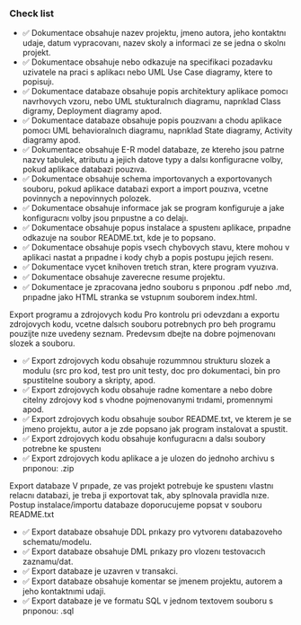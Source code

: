 ### Check list
- ✅ Dokumentace obsahuje nazev projektu, jmeno autora, jeho kontaktnı udaje, datum vypracovanı, nazev skoly a
informaci ze se jedna o skolnı projekt.
- ✅ Dokumentace obsahuje nebo odkazuje na specifikaci pozadavku uzivatele na praci s aplikacı nebo UML Use Case
diagramy, ktere to popisujı.
- ✅ Dokumentace databaze obsahuje popis architektury aplikace pomocı navrhovych vzoru, nebo UML stukturalnıch
diagramu, naprıklad Class digramy, Deployment diagramy apod.
- ✅ Dokumentace databaze obsahuje popis pouzıvanı a chodu aplikace pomocı UML behavioralnıch diagramu, naprıklad
State diagramy, Activity diagramy apod.
- ✅ Dokumentace obsahuje E-R model databaze, ze ktereho jsou patrne nazvy tabulek, atributu a jejich datove typy a
dalsı konfiguracne volby, pokud aplikace databazi pouzıva.
- ✅ Dokumentace obsahuje schema importovanych a exportovanych souboru, pokud aplikace databazi export a import
pouzıva, vcetne povinnych a nepovinnych polozek.
- ✅ Dokumentace obsahuje informace jak se program konfiguruje a jake konfiguracnı volby jsou prıpustne a co delajı.
- ✅ Dokumentace obsahuje popus instalace a spustenı aplikace, prıpadne odkazuje na soubor README.txt, kde je to
popsano.
- ✅ Dokumentace obsahuje popis vsech chybovych stavu, ktere mohou v aplikaci nastat a prıpadne i kody chyb a popis
postupu jejich resenı.
- ✅ Dokumentace vycet knihoven tretıch stran, ktere program vyuzıva.
- ✅ Dokumentace obsahuje zaverecne resume projektu.
- ✅ Dokumentace je zpracovana jedno souboru s prıponou .pdf nebo .md, prıpadne jako HTML stranka se vstupnım
souborem index.html.

Export programu a zdrojovych kodu
Pro kontrolu pri odevzdanı a exportu zdrojovych kodu, vcetne dalsıch souboru potrebnych pro beh programu pouzijte
nıze uvedeny seznam. Predevsım dbejte na dobre pojmenovanı slozek a souboru.
- ✅ Export zdrojovych kodu obsahuje rozummnou strukturu slozek a modulu (src pro kod, test pro unit testy, doc pro
dokumentaci, bin pro spustitelne soubory a skripty, apod.
- ✅ Export zdrojovych kodu obsahuje radne komentare a nebo dobre citelny zdrojovy kod s vhodne pojmenovanymi
trıdami, promennymi apod.
- ✅ Export zdrojovych kodu obsahuje soubor README.txt, ve kterem je se jmeno projektu, autor a je zde popsano jak
program instalovat a spustit.
- ✅ Export zdrojovych kodu obsahuje konfuguracnı a dalsı soubory potrebne ke spustenı
- ✅ Export zdrojovych kodu aplikace a je ulozen do jednoho archivu s prıponou: .zip

Export databaze
V prıpade, ze vas projekt potrebuje ke spustenı vlastnı relacnı databazi, je treba ji exportovat tak, aby splnovala pravidla
nıze. Postup instalace/importu databaze doporucujeme popsat v souboru README.txt
- ✅ Export databaze obsahuje DDL prıkazy pro vytvorenı databazoveho schematu/modelu.
- ✅ Export databaze obsahuje DML prıkazy pro vlozenı testovacıch zaznamu/dat.
- ✅ Export databaze je uzavren v transakci.
- ✅ Export databaze obsahuje komentar se jmenem projektu, autorem a jeho kontaktnımi udaji.
- ✅ Export databaze je ve formatu SQL v jednom textovem souboru s prıponou: .sql